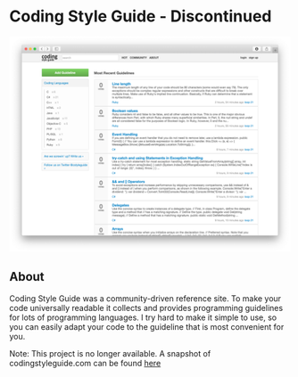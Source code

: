 # Coding Style Guide - Discontinued


![Drag Racing](./assets/screenshot.png)


## About

Coding Style Guide was a community-driven reference site. To make your code universally readable it collects and provides programming guidelines for lots of programming languages. I try hard to make it simple to use, so you can easily adapt your code to the guideline that is most convenient for you.

Note: This project is no longer available. A snapshot of codingstyleguide.com can be found [here](https://web.archive.org/web/20140319013005/http://codingstyleguide.com:80/)

